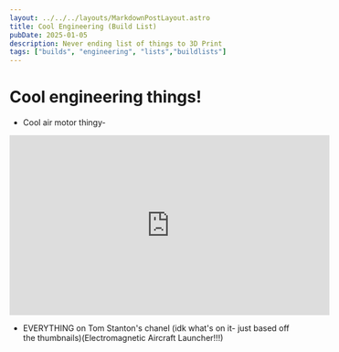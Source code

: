 ```yaml
---
layout: ../../../layouts/MarkdownPostLayout.astro
title: Cool Engineering (Build List)
pubDate: 2025-01-05
description: Never ending list of things to 3D Print
tags: ["builds", "engineering", "lists","buildlists"]
---
```

# Cool engineering things!

 - Cool air motor thingy- 
 <iframe width="560/4" height="315/4" src="https://www.youtube.com/embed/udI2dWmwMUE?si=hIe84puOnzijYw-o" title="YouTube video player" frameborder="0" allow="accelerometer; autoplay; clipboard-write; encrypted-media; gyroscope; picture-in-picture; web-share" referrerpolicy="strict-origin-when-cross-origin" allowfullscreen></iframe>

- EVERYTHING on Tom Stanton's chanel (idk what's on it- just based off the thumbnails)(Electromagnetic Aircraft Launcher!!!)